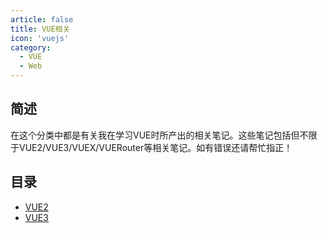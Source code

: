 ```yaml
---
article: false
title: VUE相关
icon: 'vuejs'
category:
  - VUE
  - Web
---
```

## 简述

在这个分类中都是有关我在学习VUE时所产出的相关笔记。这些笔记包括但不限于VUE2/VUE3/VUEX/VUERouter等相关笔记。如有错误还请帮忙指正！
## 目录

- [VUE2](./VUE2/README.md)
- [VUE3](./VUE3/README.md)
